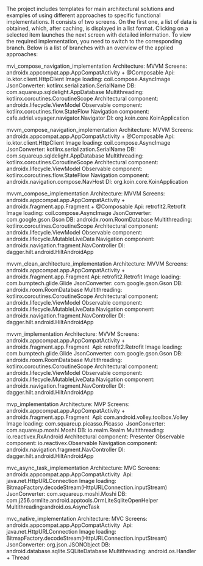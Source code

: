 The project includes templates for main architectural solutions and examples of using different approaches to specific functional implementations. 
It consists of two screens. On the first one, a list of data is obtained, which, after caching, is displayed in a list format. Clicking on a selected item launches the next screen with detailed information. To view the required implementation, you need to switch to the corresponding branch. 
Below is a list of branches with an overview of the applied approaches:

mvi_compose_navigation_implementation
Architecture: MVVM Screens: androidx.appcompat.app.AppCompatActivity + @Composable Api: io.ktor.client.HttpClient
Image loading: coil.compose.AsyncImage JsonConverter: kotlinx.serialization.SerialName
DB: com.squareup.sqldelight.AppDatabase
Multithreading: kotlinx.coroutines.CoroutineScope
Architectural component: androidx.lifecycle.ViewModel
Observable component: kotlinx.coroutines.flow.StateFlow
Navigation component: cafe.adriel.voyager.navigator.Navigator
DI: org.koin.core.KoinApplication


mvvm_compose_navigation_implementation
Architecture: MVVM Screens: androidx.appcompat.app.AppCompatActivity + @Composable Api: io.ktor.client.HttpClient
Image loading: coil.compose.AsyncImage JsonConverter: kotlinx.serialization.SerialName
DB: com.squareup.sqldelight.AppDatabase
Multithreading: kotlinx.coroutines.CoroutineScope
Architectural component: androidx.lifecycle.ViewModel
Observable component: kotlinx.coroutines.flow.StateFlow
Navigation component: androidx.navigation.compose.NavHost
DI: org.koin.core.KoinApplication


mvvm_compose_implementation
Architecture: MVVM Screens: androidx.appcompat.app.AppCompatActivity + androidx.fragment.app.Fragment + @Composable Api: retrofit2.Retrofit
Image loading: coil.compose.AsyncImage JsonConverter: com.google.gson.Gson
DB: androidx.room.RoomDatabase
Multithreading: kotlinx.coroutines.CoroutineScope
Architectural component: androidx.lifecycle.ViewModel
Observable component: androidx.lifecycle.MutableLiveData
Navigation component: androidx.navigation.fragment.NavController
DI: dagger.hilt.android.HiltAndroidApp


mvvm_clean_architecture_implementation
Architecture: MVVM Screens: androidx.appcompat.app.AppCompatActivity + androidx.fragment.app.Fragment Api: retrofit2.Retrofit
Image loading: com.bumptech.glide.Glide JsonConverter: com.google.gson.Gson
DB: androidx.room.RoomDatabase
Multithreading: kotlinx.coroutines.CoroutineScope
Architectural component: androidx.lifecycle.ViewModel
Observable component: androidx.lifecycle.MutableLiveData
Navigation component: androidx.navigation.fragment.NavController
DI: dagger.hilt.android.HiltAndroidApp


mvvm_implementation
Architecture: MVVM Screens: androidx.appcompat.app.AppCompatActivity + androidx.fragment.app.Fragment 
Api: retrofit2.Retrofit
Image loading: com.bumptech.glide.Glide JsonConverter: com.google.gson.Gson
DB: androidx.room.RoomDatabase
Multithreading: kotlinx.coroutines.CoroutineScope
Architectural component: androidx.lifecycle.ViewModel
Observable component: androidx.lifecycle.MutableLiveData
Navigation component: androidx.navigation.fragment.NavController
DI: dagger.hilt.android.HiltAndroidApp


mvp_implementation
Architecture: MVP Screens: androidx.appcompat.app.AppCompatActivity + androidx.fragment.app.Fragment 
Api: com.android.volley.toolbox.Volley
Image loading: com.squareup.picasso.Picasso 
JsonConverter: com.squareup.moshi.Moshi
DB: io.realm.Realm
Multithreading: io.reactivex.RxAndroid
Architectural component: Presenter
Observable component: io.reactivex.Observable
Navigation component: androidx.navigation.fragment.NavController
DI: dagger.hilt.android.HiltAndroidApp


mvc_async_task_implementation
Architecture: MVC Screens: androidx.appcompat.app.AppCompatActivity 
Api: java.net.HttpURLConnection
Image loading: BitmapFactory.decodeStream(HttpURLConnection.inputStream) 
JsonConverter: com.squareup.moshi.Moshi
DB: com.j256.ormlite.android.apptools.OrmLiteSqliteOpenHelper
Multithreading:android.os.AsyncTask


mvc_native_implementation
Architecture: MVC Screens: androidx.appcompat.app.AppCompatActivity 
Api: java.net.HttpURLConnection
Image loading: BitmapFactory.decodeStream(HttpURLConnection.inputStream) 
JsonConverter: org.json.JSONObject
DB: android.database.sqlite.SQLiteDatabase
Multithreading: android.os.Handler + Thread
